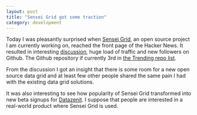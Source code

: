 ```yaml
---
layout: post
title: "Sensei Grid got some traction"
category: development
---
```


Today I was pleasantly surprised when [Sensei Grid](https://github.com/datazenit/sensei-grid), an open source project I am currently working on, reached the front page of the Hacker News. It resulted in interesting [discussion](https://news.ycombinator.com/item?id=8280826), huge load of traffic and new followers on Github. The Github repository if currently 3rd in [the Trending repo list](https://github.com/trending). 

From the discussion I got an insight that there is some room for a new open source data grid and at least few other people shared the same pain I had with the existing data grid solutions. 

It was also interesting to see how popularity of Sensei Grid transformed into new beta signups for [Datazenit](http://datazenit.com). I suppose that people are interested in a real-world product where Sensei Grid is used.